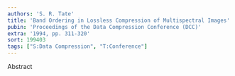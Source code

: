 ```yaml
---
authors: 'S. R. Tate'
title: 'Band Ordering in Lossless Compression of Multispectral Images'
pubin: 'Proceedings of the Data Compression Conference (DCC)'
extra: '1994, pp. 311-320'
sort: 199403
tags: ["S:Data Compression", "T:Conference"]
---
```

Abstract
